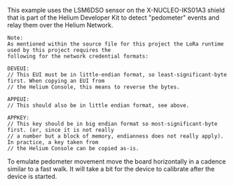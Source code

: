 
This example uses the LSM6DSO sensor on the X-NUCLEO-IKS01A3 shield that is part of the Helium Developer Kit to detect "pedometer" events and relay them over the Helium Network.
```
Note: 
As mentioned within the source file for this project the LoRa runtime used by this project requires the
following for the network credential formats:

DEVEUI:  
// This EUI must be in little-endian format, so least-significant-byte first. When copying an EUI from 
// the Helium Console, this means to reverse the bytes.

APPEUI:  
// This should also be in little endian format, see above.

APPKEY:  
// This key should be in big endian format so most-significant-byte first. (or, since it is not really
// a number but a block of memory, endianness does not really apply). In practice, a key taken from
// the Helium Console can be copied as-is.
```

To emulate pedometer movement move the board horizontally in a cadence similar to a fast walk.
It will take a bit for the device to calibrate after the device is started.
